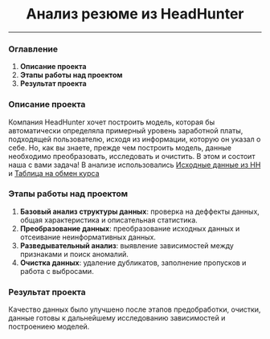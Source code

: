 # <center> Анализ резюме из HeadHunter </center> 
---
### Оглавление

1. **Описание проекта**
2. **Этапы работы над проектом**
3. **Результат проекта**

### Описание проекта

Компания HeadHunter хочет построить модель, которая бы автоматически определяла примерный уровень заработной платы, подходящей пользователю, исходя из информации, которую он указал о себе. Но, как вы знаете, прежде чем построить модель, данные необходимо преобразовать, исследовать и очистить. В этом и состоит наша с вами задача!
В анализе использовались [Исходные данные из HH](https://drive.google.com/file/d/1Kb78mAWYKcYlellTGhIjPI-bCcKbGuTn/view) и [Таблица на обмен курса](https://lms-cdn.skillfactory.ru/assets/courseware/v1/15abf80f45a2f3e93c3274101b451c67/asset-v1:SkillFactory+DSPR-2.0+14JULY2021+type@asset+block/ExchangeRates.zip)

### Этапы работы над проектом
	
1. **Базовый анализ структуры данных**: проверка на деффекты данных, общая характеристика и описательная статистика.
2. **Преобразование данных**: преобразование исходных данных и отсеивание неинформативных данных.
3. **Разведывательный анализ**: выявление зависимостей между признаками и поиск аномалий. 
4. **Очистка данных**: удаление дубликатов, заполнение пропусков и работа с выбросами.

### Результат проекта

Качество данных было улучшено после этапов предобработки, очистки, данные готовы к дальнейшему исследованию зависимостей и построениею моделей.  